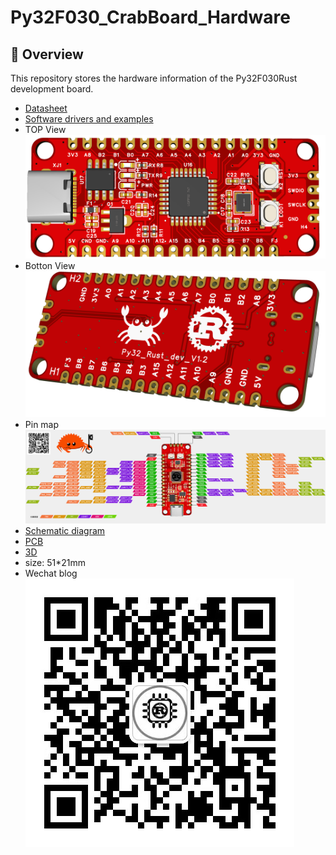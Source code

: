 # Py32F030_CrabBoard_Hardware

## 💁 Overview
This repository stores the hardware information of the Py32F030Rust development board.
- [Datasheet](https://www.puyasemi.com/download_path/%E6%95%B0%E6%8D%AE%E6%89%8B%E5%86%8C/MCU%20%E5%BE%AE%E5%A4%84%E7%90%86%E5%99%A8/PY32F030_Datasheet_V2.3.pdf)
- [Software drivers and examples](https://github.com/hysonglet/py32f030-hal)
- TOP View
![Top view](./3D_Py32F030_Rust_board_2.png)
- Botton View 
![Botton View](./3D_Py32F030_Rust_board_1.png)
- Pin map
![Pin Map](./3D_Py32F030_Rust_board_4.png)
- [Schematic diagram](./SCH_Py32F030_Rust_board_V20.pdf)
- [PCB](./PCB_Py32F030_Rust_board_V20.pdf)
- [3D](./3D_Py32F030_Rust_board_V20.step)
- size: 51*21mm
- Wechat blog
![Wechat Blog](./wechat.jpg)
